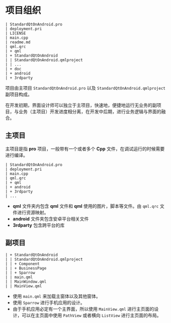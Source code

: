 # 项目组织

```
| StandardQtOnAndroid.pro
| deployment.pri
| LICENSE
| main.cpp
| readme.md
| qml.qrc
| + qml
| + StandardQtOnAndroid
| | StandardQtOnAndroid.qmlproject
| | ...
| + doc
| + android
| + 3rdparty
```

项目由主项目 `StandardQtOnAndroid.pro` 以及 `StandardQtOnAndroid.qmlproject` 副项目构成。

在开发初期，界面设计师可以独立于主项目，快速地，便捷地运行无业务的副项目，与业务（主项目）开发进度相分离，在开发中后期，进行业务逻辑与界面的融合。

## 主项目

主项目是指 **pro** 项目，一般带有一个或者多个 **Cpp** 文件，在调试运行的时候需要进行编译。

```
| StandardQtOnAndroid.pro
| deployment.pri
| main.cpp
| qml.qrc
| + qml
| + android
| + 3rdparty
| ...
```

- **qml** 文件夹内包含 **qml** 文件和 **qml** 使用的图片，脚本等文件。由 `qml.qrc` 文件进行资源映射。
- **android** 文件夹包含安卓平台相关文件
- **3rdparty** 包含跨平台的库

## 副项目

```
| + StandardQtOnAndroid
| | StandardQtOnAndroid.qmlproject
| | + Component
| | + BusinessPage
| | + Sparrow
| | main.qml
| | MainWindow.qml
| | MainView.qml
```

- 使用 `main.qml` 来加载主窗体以及其他窗体。
- 使用 `Sparrow` 进行手机应用的设计。
- 由于手机应用必定有一个主界面，所以使用 `MainView.qml` 进行主页面的设计，可以在主页面中使用 `PathView` 或者横向 `ListView` 进行主页面的布局。
